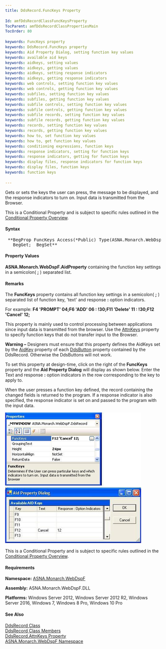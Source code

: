```yaml
---
title: DdsRecord.FuncKeys Property

Id: amfDdsRecordClassFuncKeysProperty
TocParent: amfDdsRecordClassPropertiesMain
TocOrder: 80

keywords: FuncKeys property
keywords: DdsRecord.FuncKeys property
keywords: Aid Property Dialog, setting function key values
keywords: available aid keys
keywords: aidkeys, setting values
keywords: aidkeys, getting values
keywords: aidkeys, setting response indicators
keywords: aidkeys, getting response indicators
keywords: web controls, setting function key values
keywords: web controls, getting function key values
keywords: subfiles, setting function key values
keywords: subfiles, getting function key values
keywords: subfile controls, setting function key values
keywords: subfile controls, getting function key values
keywords: subfile records, setting function key values
keywords: subfile records, getting function key values
keywords: records, setting function key values
keywords: records, getting function key values
keywords: how to, set function key values
keywords: how to, get function key values
keywords: conditioning expressions, function keys
keywords: response indicators, setting for function keys
keywords: response indicators, getting for function keys
keywords: display files, response indicators for function keys
keywords: display files, function keys
keywords: function keys

---
```


Gets or sets the keys the user can press, the message to be displayed, and the response indicators to turn on. Input data is transmitted from the Browser.

This is a Conditional Property and is subject to specific rules outlined in the [Conditional Property Overview](amfconConditionalPropertiesOverview.html).

#### Syntax
<pre class="prettyprint"> **BegProp FuncKeys Access(*Public) Type(ASNA.Monarch.WebDspF.AidProperty)
   BegGet;  BegSet** </pre>

#### Property Values
**ASNA.Monarch.WebDspF.AidProperty** containing the function key settings in a semicolon( **;** ) separated list.

#### Remarks
The **FuncKeys** property contains all function key settings in a semicolon( **;** ) separated list of function key, 'text' and response **:** option indicators.

For example: **F4 'PROMPT' 04;F6 'ADD' 06 : !30;F11 'Delete' 11 : !30;F12 'Cancel' 12;** 

This property is mainly used to control processing between applications since input data is transmitted from the browser. Use the [ AttnKeys](amfDdsRecordClassAttnKeysProperty.html) property to specify function keys that do not transfer input to the Browser.

**Warning &#8211;** Designers must ensure that this property defines the AidKeys set by the [AidKey](amdDdsButtonClassAidKeyProperty.html) property of each [DdsButton](amfDdsButtonClass.html) property contained by the DdsRecord. Otherwise the DdsButtons will not work.

To set this property at design-time, click on the right of the **FuncKeys** property and the **Aid Property Dialog** will display as shown below. Enter the Text and response **:** option indicators in the row corresponding to the key to apply to.

When the user presses a function key defined, the record containing the changed fields is returned to the program. If a response indicator is also specified, the response indicator is set on and passed to the program with the input data.

![](Images/zzDdsRecordFuncKeys.jpg) 

This is a Conditional Property and is subject to specific rules outlined in the [Conditional Property Overview](amfconConditionalPropertiesOverview.html).

#### Requirements
**Namespace:** [ASNA.Monarch.WebDspF](amfWebDspFNamespace.html)

**Assembly:** ASNA.Monarch.WebDspF.DLL

**Platforms:** Windows Server 2012, Windows Server 2012 R2, Windows Server 2016, Windows 7, Windows 8 Pro, Windows 10 Pro

#### See Also
[DdsRecord Class](amfDdsRecordClass.html) <br /> [ DdsRecord Class Members](amfDdsRecordClassMembers.html) <br /> [ DdsRecord.AttnKeys Property](amfDdsRecordClassAttnKeysProperty.html) <br /> [ ASNA.Monarch.WebDspF Namespace](amfWebDspFNamespace.html) 
